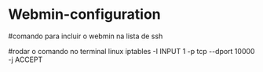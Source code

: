 # Webmin-configuration
#comando para incluir o webmin na lista de ssh

#rodar o comando no terminal linux
iptables -I INPUT 1 -p tcp --dport 10000 -j ACCEPT
